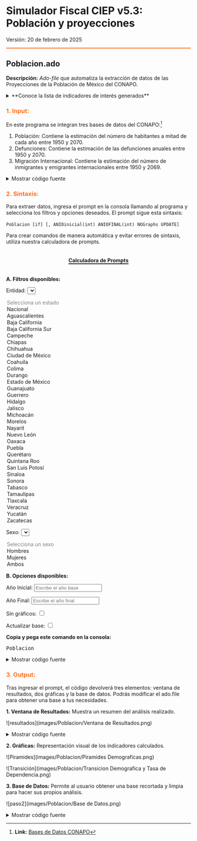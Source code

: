 # Simulador Fiscal CIEP v5.3: Población y proyecciones

Versión: 20 de febrero de 2025


<hr style="border: none; height: 2px; background-color: #ff7020;">


## Poblacion.ado

**Descripción:** *Ado-file* que automatiza la extracción de datos de las Proyecciones de la Población de México del CONAPO. 


<details>
  <summary>**Conoce la lista de indicadores de interés generados**</summary>
  
  * **Población:** Muestra los datos de población históricos y su proyección hasta 2070.
</details>


<h3 style="color: #ff7020;">1. Input:</h3>

En este programa se integran tres bases de datos del CONAPO:[^1]

1. Población: Contiene la estimación del número de habitantes a mitad de cada año entre 1950 y 2070.
2. Defunciones: Contiene la estimación de las defunciones anuales entre 1950 y 2070. 
3. Migración Internacional: Contiene la estimación del número de inmigrantes y emigrantes internacionales entre 1950 y 2069.

<details>
  <summary>Mostrar código fuente</summary>
  ![paso1](images/Poblacion/CodigoFuente1A.png)
  ![paso1](images/Poblacion/CodigoFuente1B.png)
  ![paso1](images/Poblacion/CodigoFuente1C.png)
  ![paso1](images/Poblacion/CodigoFuente1D.png)

</details>


<h3 style="color: #ff7020;">2. Sintaxis:</h3>

Para extraer datos, ingresa el prompt en la consola llamando al programa y selecciona los filtros y opciones deseados. El prompt sigue esta sintaxis:

`Poblacion [if] [, ANIOinicial(int) ANIOFINAL(int) NOGraphs UPDATE]`

Para crear comandos de manera automática y evitar errores de sintaxis, utiliza nuestra calculadora de prompts.

<div style="text-align: center;">
    <h4 style="border-bottom: 2px solid black; display: inline-block;">Calculadora de Prompts</h4>
</div>

**A. Filtros disponibles:**

<!-- Filtros disponibles para incluir en el comando -->

<!-- Filtro: Entidad -->
<label for="estado">Entidad:</strong></label>
<select id="estado" onchange="actualizarComando()">
  <option value="" selected disabled>Selecciona un estado</option>
  <option value="Nacional">Nacional</option>
  <option value="Aguascalientes">Aguascalientes</option>
  <option value="Baja California">Baja California</option>
  <option value="Baja California Sur">Baja California Sur</option>
  <option value="Campeche">Campeche</option>
  <option value="Chiapas">Chiapas</option>
  <option value="Chihuahua">Chihuahua</option>
  <option value="Ciudad de México">Ciudad de México</option>
  <option value="Coahuila">Coahuila</option>
  <option value="Colima">Colima</option>
  <option value="Durango">Durango</option>
  <option value="Estado de México">Estado de México</option>
  <option value="Guanajuato">Guanajuato</option>
  <option value="Guerrero">Guerrero</option>
  <option value="Hidalgo">Hidalgo</option>
  <option value="Jalisco">Jalisco</option>
  <option value="Michoacán">Michoacán</option>
  <option value="Morelos">Morelos</option>
  <option value="Nayarit">Nayarit</option>
  <option value="Nuevo León">Nuevo León</option>
  <option value="Oaxaca">Oaxaca</option>
  <option value="Puebla">Puebla</option>
  <option value="Querétaro">Querétaro</option>
  <option value="Quintana Roo">Quintana Roo</option>
  <option value="San Luis Potosí">San Luis Potosí</option>
  <option value="Sinaloa">Sinaloa</option>
  <option value="Sonora">Sonora</option>
  <option value="Tabasco">Tabasco</option>
  <option value="Tamaulipas">Tamaulipas</option>
  <option value="Tlaxcala">Tlaxcala</option>
  <option value="Veracruz">Veracruz</option>
  <option value="Yucatán">Yucatán</option>
  <option value="Zacatecas">Zacatecas</option>
</select>

<!-- Filtro: Sexo -->
<label for="sexo">Sexo:</strong></label>
<select id="sexo" onchange="actualizarComando()">
  <option value="" selected disabled>Selecciona un sexo</option>
  <!-- Se asigna "1" para Hombres y "2" para Mujeres -->
  <option value="1">Hombres</option>
  <option value="2">Mujeres</option>
  <option value=>Ambos</option>
</select>


**B. Opciones disponibles:**

<!-- Filtro: Año inicial y final -->
<label for="anioInicial">Año Inicial:</strong></label>
<input type="number" id="anioInicial" placeholder="Escribe el año base" oninput="actualizarComando()">

<label for="anioFinal">Año Final:</strong></label>
<input type="number" id="anioFinal" placeholder="Escribe el año final" oninput="actualizarComando()">

<!-- Opciones: NOGraphs y UPDATE -->
<label for="noGraphs">Sin gráficos:</label>
<input type="checkbox" id="noGraphs" onchange="actualizarComando()">

<label for="update">Actualizar base:</label>
<input type="checkbox" id="update" onchange="actualizarComando()">

**Copia y pega este comando en la consola:**
<pre id="codigoComando">Poblacion</pre>

<script>
  function actualizarComando() {
    // Obtiene valores de cada filtro
    var estado = document.getElementById("estado").value;
    var sexo = document.getElementById("sexo").value;
    var anioInicial = document.getElementById("anioInicial").value;
    var anioFinal = document.getElementById("anioFinal").value;
    var noGraphs = document.getElementById("noGraphs").checked;
    var update = document.getElementById("update").checked;

    // Comando base
    var comando = "Poblacion";
    
    // Construye las condiciones sólo si se seleccionó alguna opción
    var condiciones = [];
    if (estado) {
       condiciones.push('entidad == "' + estado + '"');
    }
    if (sexo) {
       condiciones.push('sexo == ' + sexo);
    }
    
    if (condiciones.length > 0) {
       comando += " if " + condiciones.join(" & ");
    }
    
    // Prepara opciones adicionales (después de la coma)
    var opciones = "";
    if (anioInicial) {
       opciones += ' anioinicial(' + anioInicial + ')';
    }
    if (anioFinal) {
       opciones += ' aniofinal(' + anioFinal + ')';
    }
    if (noGraphs) {
       opciones += ' nographs';
    }
    if (update) {
       opciones += ' update';
    }
    
    // Si se definió alguna opción, la agrega tras la coma
    if (opciones.trim() !== "") {
       comando += ',' + opciones;
    }
    
    document.getElementById("codigoComando").textContent = comando;
  }
</script>



<details>
  <summary>Mostrar código fuente</summary>
  ![paso1](images/Poblacion/Paso 1.png)

</details>




<h3 style="color: #ff7020;">3. Output:</h3>

Tras ingresar el prompt, el código devolverá tres elementos: ventana de resultados, dos gráficas y la base de datos. Podrás modificar el ado.file para obtener una base a tus necesidades.

**1. Ventana de Resultados:** Muestra un resumen del análisis realizado. 

  ![resultados](images/Poblacion/Ventana de Resultados.png) 
  
  <details>
  <summary>Mostrar código fuente</summary>
  ![CodigoFuente2A](images/Poblacion/CodigoFuente2A.png)
  </details>

**2. Gráficas:** Representación visual de los indicadores calculados.

![Piramides](images/Poblacion/Piramides Demograficas.png) 

![Transición](images/Poblacion/Transicion Demografica y Tasa de Dependencia.png) 

**3. Base de Datos:** Permite al usuario obtener una base recortada y limpia para hacer sus propios análisis.

![paso2](images/Poblacion/Base de Datos.png)

<details>
  <summary>Mostrar código fuente</summary>
  ![CodigoFuente2A](images/Poblacion/CodigoFuente2C.png)
 </details>



[^1]: **Link:** [Bases de Datos CONAPO](https://www.gob.mx/conapo/articulos/reconstruccion-y-proyecciones-de-la-poblacion-de-los-municipios-de-mexico)
